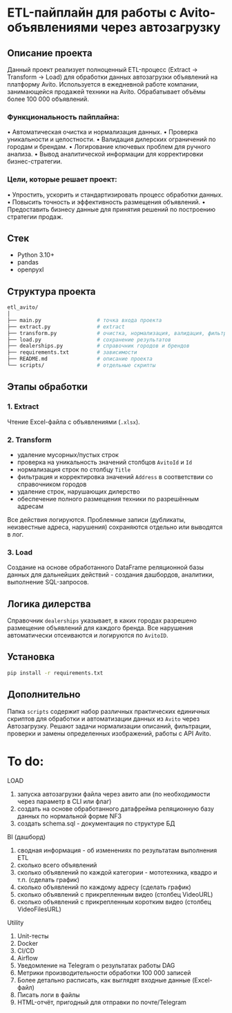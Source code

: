# ETL-пайплайн для работы с Avito-объявлениями через автозагрузку

## Описание проекта
Данный проект реализует полноценный ETL-процесс (Extract → Transform → Load) для обработки данных автозагрузки объявлений на платформу Avito.
Используется в ежедневной работе компании, занимающейся продажей техники на Avito.
Обрабатывает объёмы более 100 000 объявлений.

### Функциональность пайплайна:
• Автоматическая очистка и нормализация данных.
• Проверка уникальности и целостности.
• Валидация дилерских ограничений по городам и брендам.
• Логирование ключевых проблем для ручного анализа.
• Вывод аналитической информации для корректировки бизнес-стратегии.

### Цели, которые решает проект:
• Упростить, ускорить и стандартизировать процесс обработки данных.
• Повысить точность и эффективность размещения объявлений.
• Предоставить бизнесу данные для принятия решений по построению стратегии продаж.

## Стек
- Python 3.10+
- pandas
- openpyxl

## Структура проекта
```bash
etl_avito/
│
├── main.py                  # точка входа проекта
├── extract.py               # extract
├── transform.py             # очистка, нормализация, валидация, фильтрация
├── load.py                  # сохранение результатов
├── dealerships.py           # справочник городов и брендов
├── requirements.txt         # зависимости
├── README.md                # описание проекта
└── scripts/                 # отдельные скрипты
```

## Этапы обработки
### 1. Extract
Чтение Excel-файла с объявлениями (`.xlsx`).

### 2. Transform
- удаление мусорных/пустых строк
- проверка на уникальность значений столбцов `AvitoId` и `Id`
- нормализация строк по столбцу `Title`
- фильтрация и корректировка значений `Address` в соответствии со справочником городов
- удаление строк, нарушающих дилерство
- обеспечение полного размещения техники по разрешённым адресам

Все действия логируются. Проблемные записи (дубликаты, неизвестные адреса, нарушения) сохраняются отдельно или выводятся в лог.

### 3. Load
Создание на основе обработанного DataFrame реляционной базы данных для дальнейших действий - создания дашбордов, аналитики, выполнение SQL-запросов.

## Логика дилерства
Справочник `dealerships` указывает, в каких городах разрешено размещение объявлений для каждого бренда. Все нарушения автоматически отсеиваются и логируются по `AvitoID`.

## Установка
```bash
pip install -r requirements.txt
```
## Дополнительно
Папка `scripts` содержит набор различных практических единичных скриптов для обработки и автоматизации данных из `Avito` через Автозагрузку.
Решают задачи нормализации описаний, фильтрации, проверки и замены определенных изображений, работы с API Avito.

# To do:
LOAD
1) запуска автозагрузки файла через авито апи (по необходимости через параметр в CLI или флаг)
2) создать на основе обработанного датафрейма реляционную базу данных по нормальной форме NF3
3) создать schema.sql - документация по структуре БД

BI (дашборд)
1) сводная информация - об изменениях по результатам выполнения ETL
2) сколько всего объявлений
3) сколько объявлений по каждой категории - мототехника, квадро и т.п. (сделать график)
4) сколько объявлений по каждому адресу (сделать график)
5) сколько объявлений с прикрепленным видео (столбец VideoURL)
6) сколько объявлений с прикрепленным коротким видео (столбец VideoFilesURL)

Utility
1) Unit-тесты
2) Docker
3) CI/CD
4) Airflow
5) Уведомление на Telegram о результатах работы DAG
6) Метрики производительности обработки 100 000 записей
7) Более детально расписать, как выглядят входные данные (Excel-файл)
8) Писать логи в файлы
9) HTML-отчёт, пригодный для отправки по почте/Telegram
